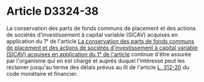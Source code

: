 # Article D3324-38

La conservation des parts de fonds communs de placement et des actions de sociétés d'investissement à capital variable (SICAV) acquises en application du 1° de l'article [La conservation des parts de fonds communs de placement et des actions de sociétés d'investissement à capital variable (SICAV) acquises en application du 1° de l'article][1] continue d'être assurée par l'organisme qui en est chargé et auprès duquel l'intéressé peut les réclamer jusqu'au terme des délais prévus au III de l'article [L. 312-20][2] du code monétaire et financier.

 [1]: /affichCodeArticle.do?cidTexte=LEGITEXT000006072050&idArticle=LEGIARTI000006903003&dateTexte=&categorieLien=cid
 [2]: /affichCodeArticle.do?cidTexte=LEGITEXT000006072026&idArticle=LEGIARTI000029096231&dateTexte=&categorieLien=cid